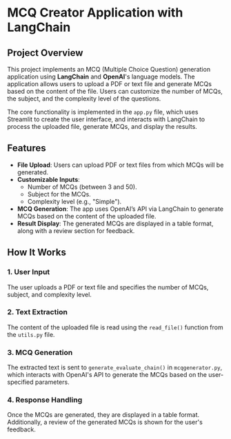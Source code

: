 # MCQ Creator Application with LangChain

## Project Overview

This project implements an MCQ (Multiple Choice Question) generation application using **LangChain** and **OpenAI**'s language models. The application allows users to upload a PDF or text file and generate MCQs based on the content of the file. Users can customize the number of MCQs, the subject, and the complexity level of the questions.

The core functionality is implemented in the `app.py` file, which uses Streamlit to create the user interface, and interacts with LangChain to process the uploaded file, generate MCQs, and display the results.

## Features

- **File Upload**: Users can upload PDF or text files from which MCQs will be generated.
- **Customizable Inputs**: 
  - Number of MCQs (between 3 and 50).
  - Subject for the MCQs.
  - Complexity level (e.g., "Simple").
- **MCQ Generation**: The app uses OpenAI’s API via LangChain to generate MCQs based on the content of the uploaded file.
- **Result Display**: The generated MCQs are displayed in a table format, along with a review section for feedback.

## How It Works

### 1. User Input
The user uploads a PDF or text file and specifies the number of MCQs, subject, and complexity level. 

### 2. Text Extraction
The content of the uploaded file is read using the `read_file()` function from the `utils.py` file.

### 3. MCQ Generation
The extracted text is sent to `generate_evaluate_chain()` in `mcqgenerator.py`, which interacts with OpenAI's API to generate the MCQs based on the user-specified parameters.

### 4. Response Handling
Once the MCQs are generated, they are displayed in a table format. Additionally, a review of the generated MCQs is shown for the user's feedback.
